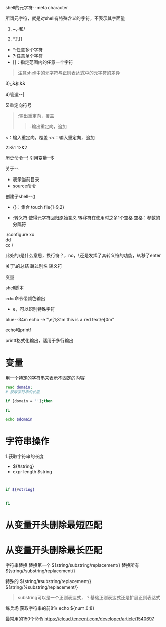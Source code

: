 

shell的元字符--meta character

所谓元字符，就是对shell有特殊含义的字符，不表示其字面量


1) ~,-和/

2) *,?,[]
- *:任意多个字符
- ?:任意单个字符
- []：指定范围内的任意一个字符

> 注意shell中的元字符与正则表达式中的元字符的差异


3);,&和&&



4)管道--|

5)重定向符号
>:输出重定向，覆盖
>>:输出重定向，追加

<：输入重定向，覆盖
<<：输入重定向，追加

2>&1
1>&2




历史命令--!
引用变量--$

关于--.
- 表示当前目录
- source命令

创建子shell--()


- {}：集合
touch file{1-9,2}

- \:转义符
使得元字符回归原始含义
转移符在使用时之多1个空格
空格：参数的分隔符



./configure xx \
dd \
cc \

此处的\是什么意思，换行符？，no，\还是发挥了其转义符的功能，转移了enter

关于\的总结
跳过别名
转义符




变量



shell脚本

`echo`命令带颜色输出
- e，可以识别特殊字符


blue--34m
echo -e "\e[1;31m this is a red text\e[0m"



echo和printf

printf格式化输出，适用于多行输出




# 变量
用一个特定的字符串来表示不固定的内容



```bash
read domain;
# 获取字符串的长度

if [domain = ''];then 

fi

echo $domain
```






# 字符串操作
1.获取字符串的长度
- ${#string}
- expr length $string

```bash


if ${#string}


fi


```


# 从变量开头删除最短匹配
# 从变量开头删除最长匹配


字符串替换
替换第一个
${string/substring/replacement/}
替换所有
${string//substring/replacement/}


特殊的
${string/#substring/replacement/}
${string/%substring/replacement/}


> substring可以是一个正则表达式，？基础正则表达式还是扩展正则表达式



练兵场
获取字符串的前8位
echo ${num:0:8}




最常用的150个命令
https://cloud.tencent.com/developer/article/1540697